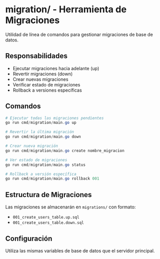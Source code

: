 # migration/ - Herramienta de Migraciones

Utilidad de línea de comandos para gestionar migraciones de base de datos.

## Responsabilidades

- Ejecutar migraciones hacia adelante (up)
- Revertir migraciones (down)
- Crear nuevas migraciones
- Verificar estado de migraciones
- Rollback a versiones específicas

## Comandos

```powershell
# Ejecutar todas las migraciones pendientes
go run cmd/migration/main.go up

# Revertir la última migración
go run cmd/migration/main.go down

# Crear nueva migración
go run cmd/migration/main.go create nombre_migracion

# Ver estado de migraciones
go run cmd/migration/main.go status

# Rollback a versión específica
go run cmd/migration/main.go rollback 001
```

## Estructura de Migraciones

Las migraciones se almacenarán en `migrations/` con formato:
- `001_create_users_table.up.sql`
- `001_create_users_table.down.sql`

## Configuración

Utiliza las mismas variables de base de datos que el servidor principal.
